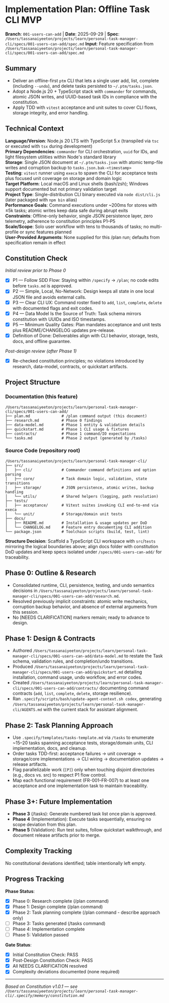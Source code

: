 # Implementation Plan: Offline Task CLI MVP

**Branch**: `001-users-can-add` | **Date**: 2025-09-29 | **Spec**: `/Users/tassanaiyeeton/projects/learn/personal-task-manager-cli/specs/001-users-can-add/spec.md`
**Input**: Feature specification from `/Users/tassanaiyeeton/projects/learn/personal-task-manager-cli/specs/001-users-can-add/spec.md`

## Summary
- Deliver an offline-first `ptm` CLI that lets a single user add, list, complete (including `--undo`), and delete tasks persisted to `~/.ptm/tasks.json`.
- Adopt a Node.js 20 + TypeScript stack with `commander` for commands, atomic JSON writes, and UUID-based task IDs in compliance with the constitution.
- Apply TDD with `vitest` acceptance and unit suites to cover CLI flows, storage integrity, and error handling.

## Technical Context
**Language/Version**: Node.js 20 LTS with TypeScript 5.x (transpiled via `tsc` or executed with `tsx` during development)  
**Primary Dependencies**: `commander` for CLI orchestration, `uuid` for IDs, and light filesystem utilities within Node's standard library  
**Storage**: Single JSON document at `~/.ptm/tasks.json` with atomic temp-file writes and corruption backup to `tasks.json.bak-<timestamp>`  
**Testing**: `vitest` runner using `execa` to spawn the CLI for acceptance tests plus focused unit coverage on storage and domain logic  
**Target Platform**: Local macOS and Linux shells (bash/zsh); Windows support documented but not primary validation target  
**Project Type**: Single-distribution CLI binary executed via `node dist/cli.js` (later packaged with `npm bin` alias)  
**Performance Goals**: Command executions under ~200ms for stores with ≤5k tasks; atomic writes keep data safe during abrupt exits  
**Constraints**: Offline-only behavior, single JSON persistence layer, zero telemetry, adherence to constitution principles P1–P5  
**Scale/Scope**: Solo user workflow with tens to thousands of tasks; no multi-profile or sync features planned  
**User-Provided Arguments**: None supplied for this /plan run; defaults from specification remain in effect

## Constitution Check
*Initial review prior to Phase 0*

- [x] P1 — Follow SDD Flow: Staying within `/specify` → `/plan`; no code edits before `tasks.md` is approved.
- [x] P2 — Simple, Local, No-Network: Design keeps all state in one local JSON file and avoids external calls.
- [x] P3 — Clear CLI UX: Command roster fixed to `add`, `list`, `complete`, `delete` with documented flags and exit codes.
- [x] P4 — Data Model Is the Source of Truth: Task schema mirrors constitution with UUIDs and ISO timestamps.
- [x] P5 — Minimum Quality Gates: Plan mandates acceptance and unit tests plus README/CHANGELOG updates pre-release.
- [x] Definition of Done: Deliverables align with CLI behavior, storage, tests, docs, and offline guarantee.

*Post-design review (after Phase 1)*

- [x] Re-checked constitution principles; no violations introduced by research, data-model, contracts, or quickstart artifacts.

## Project Structure

### Documentation (this feature)
```
/Users/tassanaiyeeton/projects/learn/personal-task-manager-cli/specs/001-users-can-add/
├── plan.md              # /plan command output (this document)
├── research.md          # Phase 0 findings
├── data-model.md        # Phase 1 entity & validation details
├── quickstart.md        # Phase 1 CLI usage & fixtures
├── contracts/           # Phase 1 command/IO expectations
└── tasks.md             # Phase 2 output (generated by /tasks)
```

### Source Code (repository root)
```
/Users/tassanaiyeeton/projects/learn/personal-task-manager-cli/
├── src/
│   ├── cli/             # Commander command definitions and option parsing
│   ├── core/            # Task domain logic, validation, state transitions
│   ├── storage/         # JSON persistence, atomic writes, backup handling
│   └── utils/           # Shared helpers (logging, path resolution)
├── tests/
│   ├── acceptance/      # Vitest suites invoking CLI end-to-end via execa
│   └── unit/            # Storage/domain unit tests
├── docs/
│   ├── README.md        # Installation & usage updates per DoD
│   └── CHANGELOG.md     # Feature entry documenting CLI addition
└── package.json         # Toolchain scripts (build, test, lint)
```

**Structure Decision**: Scaffold a TypeScript CLI workspace with `src`/`tests` mirroring the logical boundaries above; align docs folder with constitution DoD updates and keep specs isolated under `/specs/001-users-can-add/` for traceability.

## Phase 0: Outline & Research
- Consolidated runtime, CLI, persistence, testing, and undo semantics decisions in `/Users/tassanaiyeeton/projects/learn/personal-task-manager-cli/specs/001-users-can-add/research.md`.
- Resolved previously implicit constraints: atomic write mechanics, corruption backup behavior, and absence of external arguments from this session.
- No [NEEDS CLARIFICATION] markers remain; ready to advance to design.

## Phase 1: Design & Contracts
- Authored `/Users/tassanaiyeeton/projects/learn/personal-task-manager-cli/specs/001-users-can-add/data-model.md` to restate the Task schema, validation rules, and completion/undo transitions.
- Produced `/Users/tassanaiyeeton/projects/learn/personal-task-manager-cli/specs/001-users-can-add/quickstart.md` detailing installation, command usage, undo workflow, and error codes.
- Created `/Users/tassanaiyeeton/projects/learn/personal-task-manager-cli/specs/001-users-can-add/contracts/` documenting command contracts (`add`, `list`, `complete`, `delete`, storage resilience).
- Ran `.specify/scripts/bash/update-agent-context.sh codex`, generating `/Users/tassanaiyeeton/projects/learn/personal-task-manager-cli/AGENTS.md` with the current stack for assistant alignment.

## Phase 2: Task Planning Approach
- Use `.specify/templates/tasks-template.md` via `/tasks` to enumerate ~15–20 tasks spanning acceptance tests, storage/domain units, CLI implementation, docs, and cleanup.
- Order tasks TDD-first: acceptance failures → unit coverage → storage/core implementations → CLI wiring → documentation updates → release artifacts.
- Flag parallelizable work (`[P]`) only when touching disjoint directories (e.g., docs vs. src) to respect P1 flow control.
- Map each functional requirement (FR-001–FR-007) to at least one acceptance and one implementation task to maintain traceability.

## Phase 3+: Future Implementation
- **Phase 3** (/tasks): Generate numbered task list once plan is approved.
- **Phase 4** (Implementation): Execute tasks sequentially, ensuring no scope deviation from this plan.
- **Phase 5** (Validation): Run test suites, follow quickstart walkthrough, and document release artifacts prior to merge.

## Complexity Tracking
No constitutional deviations identified; table intentionally left empty.

## Progress Tracking
**Phase Status**:
- [x] Phase 0: Research complete (/plan command)
- [x] Phase 1: Design complete (/plan command)
- [x] Phase 2: Task planning complete (/plan command - describe approach only)
- [ ] Phase 3: Tasks generated (/tasks command)
- [ ] Phase 4: Implementation complete
- [ ] Phase 5: Validation passed

**Gate Status**:
- [x] Initial Constitution Check: PASS
- [x] Post-Design Constitution Check: PASS
- [x] All NEEDS CLARIFICATION resolved
- [x] Complexity deviations documented (none required)

---
*Based on Constitution v1.0.1 — see `/Users/tassanaiyeeton/projects/learn/personal-task-manager-cli/.specify/memory/constitution.md`*
